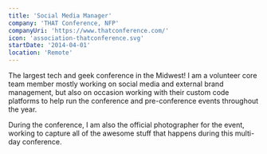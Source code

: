```yaml
---
title: 'Social Media Manager'
company: 'THAT Conference, NFP'
companyUri: 'https://www.thatconference.com/'
icon: 'association-thatconference.svg'
startDate: '2014-04-01'
location: 'Remote'
---
```


The largest tech and geek conference in the Midwest! I am a volunteer core team
member mostly working on social media and external brand management, but also
on occasion working with their custom code platforms to help run the conference
and pre-conference events throughout the year.

During the conference, I am also the official photographer for the event,
working to capture all of the awesome stuff that happens during this multi-day
conference.
